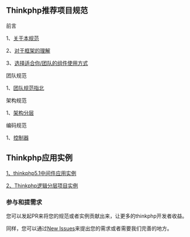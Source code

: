 ## Thinkphp推荐项目规范
前言

1、[关于本规范](docs/1-about.md)

2、[对于框架的理解](docs/2-about_framework.md)

3、[选择适合你/团队的组件使用方式](docs/3-choice.md)

团队规范

1、[团队规范指北](docs/teamwork.md)

架构规范

1、[架构分层](docs/mvc_and_more.md)

编码规范

1、[控制器](docs/controller.md)

## Thinkphp应用实例
[1、thinkphp5.1中间件应用实例](demo/5.1/middleware/README.md)

[2、Thinkphp逻辑分层项目实例](demo/5.1/mvc)

### 参与和提需求
您可以发起PR来将您的规范或者实例贡献出来，让更多的thinkphp开发者收益。

同样，您可以通过[New Issues](https://github.com/liuqianDev/thinkphp-specification/issues/new)来提出您的需求或者需要我们完善的地方。